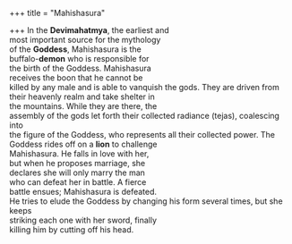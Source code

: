 +++
title = "Mahishasura"

+++
In the **Devimahatmya**, the earliest and  
most important source for the mythology  
of the **Goddess**, Mahishasura is the  
buffalo-**demon** who is responsible for  
the birth of the Goddess. Mahishasura  
receives the boon that he cannot be  
killed by any male and is able to vanquish the gods. They are driven from  
their heavenly realm and take shelter in  
the mountains. While they are there, the  
assembly of the gods let forth their collected radiance (tejas), coalescing into  
the figure of the Goddess, who represents all their collected power. The  
Goddess rides off on a **lion** to challenge  
Mahishasura. He falls in love with her,  
but when he proposes marriage, she  
declares she will only marry the man  
who can defeat her in battle. A fierce  
battle ensues; Mahishasura is defeated.  
He tries to elude the Goddess by changing his form several times, but she keeps  
striking each one with her sword, finally  
killing him by cutting off his head.